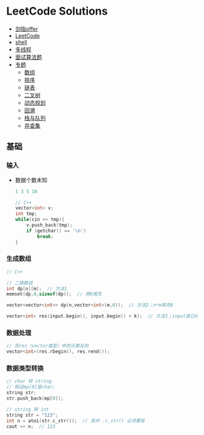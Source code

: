 # LeetCode Solutions
* [剑指offer](https://github.com/FangChao1086/Data_structures_and_algorithms/blob/master/A、剑指offer.md)
* [LeetCode](https://github.com/FangChao1086/Data_structures_and_algorithms/blob/master/B、LeetCode.md)
* [shell](https://github.com/FangChao1086/Data_structures_and_algorithms/blob/master/C、shell.md)
* [多线程](https://github.com/FangChao1086/Data_structures_and_algorithms/blob/master/D、多线程.md)
* [面试算法题](https://github.com/FangChao1086/Data_structures_and_algorithms/blob/master/E、面试算法题.md)
* [专题](https://github.com/FangChao1086/Data_structures_and_algorithms/tree/master/专题)
  * [数组](https://github.com/FangChao1086/Data_structures_and_algorithms/blob/master/专题/数组.md)  
  * [排序](https://github.com/FangChao1086/Data_structures_and_algorithms/blob/master/专题/排序.md)
  * [链表](https://github.com/FangChao1086/Data_structures_and_algorithms/blob/master/专题/链表.md)
  * [二叉树](https://github.com/FangChao1086/Data_structures_and_algorithms/blob/master/专题/二叉树.md)
  * [动态规划](https://github.com/FangChao1086/Data_structures_and_algorithms/blob/master/专题/动态规划.md)
  * [回溯](https://github.com/FangChao1086/data_structures_and_algorithms/blob/master/专题/回溯.md)
  * [栈与队列](https://github.com/FangChao1086/data_structures_and_algorithms/blob/master/专题/栈与队列.md)
  * [并查集](https://blog.csdn.net/weixin_43824059/article/details/88535734)

## 基础
### 输入
* 数据个数未知
  ```cpp
  1 3 5 10

  // C++
  vector<int> v;
  int tmp;
  while(cin >> tmp){
      v.push_back(tmp);
      if (getchar() == '\n')
          break;
  }
  ```

### 生成数组
```cpp
// C++

// 二维数组
int dp[n][m];  // 方法1
memset(dp,0,sizeof(dp));  // 用0填充

vector<vector<int>> dp(n,vector<int>(m,0));  // 方法2；n*m填充0

vector<int> res(input.begin(), input.begin() + k);  // 方法3；input是已经存在的vector
```
### 数据处理
```cpp
// 将res（vector类型）中的元素反向
vector<int>(res.rbegin(), res.rend()); 
```

### 数据类型转换
```cpp
// char 转 string
// 假设mp[0]是char;
string str;
str.push_back(mp[0]);

// string 转 int
string str = "123";
int n = atoi(str.c_str());  // 其中 .c_str() 必须要有
cout << n;  // 123
```
